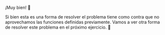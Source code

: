 ¡Muy bien! :tada:

Si bien esta es una forma de resolver el problema tiene como contra que no aprovechamos las funciones definidas previamente. Vamos a ver otra forma de resolver este problema en el próximo ejercicio. :muscle: 